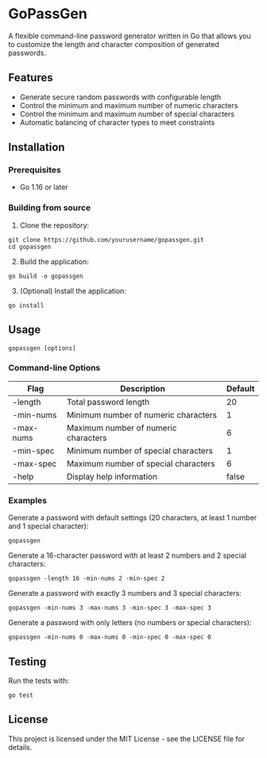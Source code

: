 # GoPassGen

A flexible command-line password generator written in Go that allows you to customize the length and character composition of generated passwords.

## Features

- Generate secure random passwords with configurable length
- Control the minimum and maximum number of numeric characters
- Control the minimum and maximum number of special characters
- Automatic balancing of character types to meet constraints

## Installation

### Prerequisites

- Go 1.16 or later

### Building from source

1. Clone the repository:
```
git clone https://github.com/yourusername/gopassgen.git
cd gopassgen
```

2. Build the application:
```
go build -o gopassgen
```

3. (Optional) Install the application:
```
go install
```

## Usage

```
gopassgen [options]
```

### Command-line Options

| Flag        | Description                                   | Default |
|-------------|-----------------------------------------------|---------|
| -length     | Total password length                         | 20      |
| -min-nums   | Minimum number of numeric characters          | 1       |
| -max-nums   | Maximum number of numeric characters          | 6       |
| -min-spec   | Minimum number of special characters          | 1       |
| -max-spec   | Maximum number of special characters          | 6       |
| -help       | Display help information                      | false   |

### Examples

Generate a password with default settings (20 characters, at least 1 number and 1 special character):
```
gopassgen
```

Generate a 16-character password with at least 2 numbers and 2 special characters:
```
gopassgen -length 16 -min-nums 2 -min-spec 2
```

Generate a password with exactly 3 numbers and 3 special characters:
```
gopassgen -min-nums 3 -max-nums 3 -min-spec 3 -max-spec 3
```

Generate a password with only letters (no numbers or special characters):
```
gopassgen -min-nums 0 -max-nums 0 -min-spec 0 -max-spec 0
```

## Testing

Run the tests with:
```
go test
```

## License

This project is licensed under the MIT License - see the LICENSE file for details.
